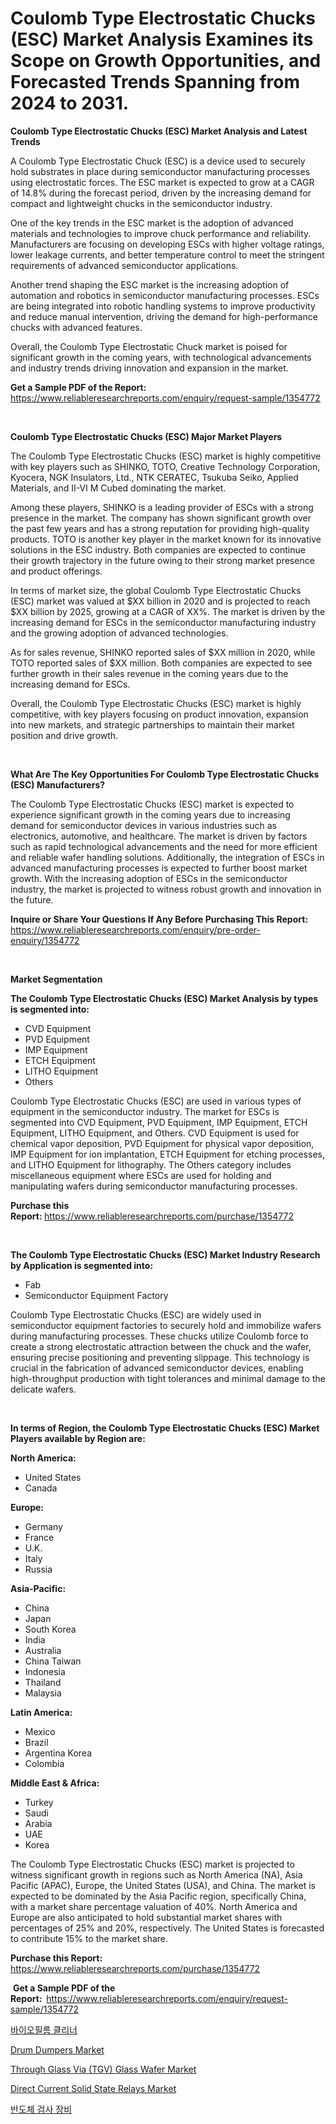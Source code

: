<p><h1>Coulomb Type Electrostatic Chucks (ESC) Market Analysis Examines its Scope on Growth Opportunities, and Forecasted Trends Spanning from 2024 to 2031.</h1></p><p><strong>Coulomb Type Electrostatic Chucks (ESC) Market Analysis and Latest Trends</strong></p>
<p><p>A Coulomb Type Electrostatic Chuck (ESC) is a device used to securely hold substrates in place during semiconductor manufacturing processes using electrostatic forces. The ESC market is expected to grow at a CAGR of 14.8% during the forecast period, driven by the increasing demand for compact and lightweight chucks in the semiconductor industry. </p><p>One of the key trends in the ESC market is the adoption of advanced materials and technologies to improve chuck performance and reliability. Manufacturers are focusing on developing ESCs with higher voltage ratings, lower leakage currents, and better temperature control to meet the stringent requirements of advanced semiconductor applications.</p><p>Another trend shaping the ESC market is the increasing adoption of automation and robotics in semiconductor manufacturing processes. ESCs are being integrated into robotic handling systems to improve productivity and reduce manual intervention, driving the demand for high-performance chucks with advanced features.</p><p>Overall, the Coulomb Type Electrostatic Chuck market is poised for significant growth in the coming years, with technological advancements and industry trends driving innovation and expansion in the market.</p></p>
<p><strong>Get a Sample PDF of the Report:&nbsp;</strong> <a href="https://www.reliableresearchreports.com/enquiry/request-sample/1354772">https://www.reliableresearchreports.com/enquiry/request-sample/1354772</a></p>
<p>&nbsp;</p>
<p><strong>Coulomb Type Electrostatic Chucks (ESC) Major Market Players</strong></p>
<p><p>The Coulomb Type Electrostatic Chucks (ESC) market is highly competitive with key players such as SHINKO, TOTO, Creative Technology Corporation, Kyocera, NGK Insulators, Ltd., NTK CERATEC, Tsukuba Seiko, Applied Materials, and II-VI M Cubed dominating the market.</p><p>Among these players, SHINKO is a leading provider of ESCs with a strong presence in the market. The company has shown significant growth over the past few years and has a strong reputation for providing high-quality products. TOTO is another key player in the market known for its innovative solutions in the ESC industry. Both companies are expected to continue their growth trajectory in the future owing to their strong market presence and product offerings.</p><p>In terms of market size, the global Coulomb Type Electrostatic Chucks (ESC) market was valued at $XX billion in 2020 and is projected to reach $XX billion by 2025, growing at a CAGR of XX%. The market is driven by the increasing demand for ESCs in the semiconductor manufacturing industry and the growing adoption of advanced technologies.</p><p>As for sales revenue, SHINKO reported sales of $XX million in 2020, while TOTO reported sales of $XX million. Both companies are expected to see further growth in their sales revenue in the coming years due to the increasing demand for ESCs.</p><p>Overall, the Coulomb Type Electrostatic Chucks (ESC) market is highly competitive, with key players focusing on product innovation, expansion into new markets, and strategic partnerships to maintain their market position and drive growth.</p></p>
<p>&nbsp;</p>
<p><strong>What Are The Key Opportunities For Coulomb Type Electrostatic Chucks (ESC) Manufacturers?</strong></p>
<p><p>The Coulomb Type Electrostatic Chucks (ESC) market is expected to experience significant growth in the coming years due to increasing demand for semiconductor devices in various industries such as electronics, automotive, and healthcare. The market is driven by factors such as rapid technological advancements and the need for more efficient and reliable wafer handling solutions. Additionally, the integration of ESCs in advanced manufacturing processes is expected to further boost market growth. With the increasing adoption of ESCs in the semiconductor industry, the market is projected to witness robust growth and innovation in the future.</p></p>
<p><strong>Inquire or Share Your Questions If Any Before Purchasing This Report:</strong> <a href="https://www.reliableresearchreports.com/enquiry/pre-order-enquiry/1354772">https://www.reliableresearchreports.com/enquiry/pre-order-enquiry/1354772</a></p>
<p>&nbsp;</p>
<p><strong>Market Segmentation</strong></p>
<p><strong>The Coulomb Type Electrostatic Chucks (ESC) Market Analysis by types is segmented into:</strong></p>
<p><ul><li>CVD Equipment</li><li>PVD Equipment</li><li>IMP Equipment</li><li>ETCH Equipment</li><li>LITHO Equipment</li><li>Others</li></ul></p>
<p><p>Coulomb Type Electrostatic Chucks (ESC) are used in various types of equipment in the semiconductor industry. The market for ESCs is segmented into CVD Equipment, PVD Equipment, IMP Equipment, ETCH Equipment, LITHO Equipment, and Others. CVD Equipment is used for chemical vapor deposition, PVD Equipment for physical vapor deposition, IMP Equipment for ion implantation, ETCH Equipment for etching processes, and LITHO Equipment for lithography. The Others category includes miscellaneous equipment where ESCs are used for holding and manipulating wafers during semiconductor manufacturing processes.</p></p>
<p><strong>Purchase this Report:&nbsp;</strong><a href="https://www.reliableresearchreports.com/purchase/1354772">https://www.reliableresearchreports.com/purchase/1354772</a></p>
<p>&nbsp;</p>
<p><strong>The Coulomb Type Electrostatic Chucks (ESC) Market Industry Research by Application is segmented into:</strong></p>
<p><ul><li>Fab</li><li>Semiconductor Equipment Factory</li></ul></p>
<p><p>Coulomb Type Electrostatic Chucks (ESC) are widely used in semiconductor equipment factories to securely hold and immobilize wafers during manufacturing processes. These chucks utilize Coulomb force to create a strong electrostatic attraction between the chuck and the wafer, ensuring precise positioning and preventing slippage. This technology is crucial in the fabrication of advanced semiconductor devices, enabling high-throughput production with tight tolerances and minimal damage to the delicate wafers.</p></p>
<p>&nbsp;</p>
<p><strong>In terms of Region, the Coulomb Type Electrostatic Chucks (ESC) Market Players available by Region are:</strong></p>
<p>
    <p> <strong> North America: </strong>
        <ul>
            <li>United States</li>
            <li>Canada</li>
        </ul>
        </p> 
    <p> <strong> Europe: </strong>
        <ul>
            <li>Germany</li>
            <li>France</li>
            <li>U.K.</li>
            <li>Italy</li>
            <li>Russia</li>
        </ul>
        </p> 
    <p> <strong> Asia-Pacific: </strong>
        <ul>
            <li>China</li>
            <li>Japan</li>
            <li>South Korea</li>
            <li>India</li>
            <li>Australia</li>
            <li>China Taiwan</li>
            <li>Indonesia</li>
            <li>Thailand</li>
            <li>Malaysia</li>
        </ul>
        </p> 
    <p> <strong> Latin America: </strong>
        <ul>
            <li>Mexico</li>
            <li>Brazil</li>
            <li>Argentina Korea</li>
            <li>Colombia</li>
        </ul>
        </p> 
    <p> <strong> Middle East & Africa: </strong>
        <ul>
            <li>Turkey</li>
            <li>Saudi</li>
            <li>Arabia</li>
            <li>UAE</li>
            <li>Korea</li>
        </ul>
    </p>
    </p>
<p><p>The Coulomb Type Electrostatic Chucks (ESC) market is projected to witness significant growth in regions such as North America (NA), Asia Pacific (APAC), Europe, the United States (USA), and China. The market is expected to be dominated by the Asia Pacific region, specifically China, with a market share percentage valuation of 40%. North America and Europe are also anticipated to hold substantial market shares with percentages of 25% and 20%, respectively. The United States is forecasted to contribute 15% to the market share.</p></p>
<p><strong>Purchase this Report: </strong><a href="https://www.reliableresearchreports.com/purchase/1354772">https://www.reliableresearchreports.com/purchase/1354772</a></p>
<p>&nbsp;<strong>Get a Sample PDF of the Report:&nbsp;&nbsp;</strong><a href="https://www.reliableresearchreports.com/enquiry/request-sample/1354772">https://www.reliableresearchreports.com/enquiry/request-sample/1354772</a></p>
<p><strong></strong></p>
<p><p><a href="https://github.com/iansanftyord09878/Market-Research-Report-List-1/blob/main/214223912826.md">바이오필름 클리너</a></p><p><a href="https://issuu.com/reportprime-2/docs/drum-dumpers-market-size-2030.pptx">Drum Dumpers Market</a></p><p><a href="https://github.com/yemakinde/Market-Research-Report-List-2/blob/main/through-glass-via-tgv-glass-wafer-market.md">Through Glass Via (TGV) Glass Wafer Market</a></p><p><a href="https://github.com/jsmusil/Market-Research-Report-List-2/blob/main/direct-current-solid-state-relays-market.md">Direct Current Solid State Relays Market</a></p><p><a href="https://medium.com/@midge5687567/%EB%B0%98%EB%8F%84%EC%B2%B4-%EA%B2%80%EC%82%AC-%EC%9E%A5%EB%B9%84-%EC%8B%9C%EC%9E%A5-%EC%A1%B0%EC%82%AC-%EB%B3%B4%EA%B3%A0%EC%84%9C-%EA%B7%B8-%EC%97%AD%EC%82%AC-%EB%B0%8F-2024%EB%85%84%EB%B6%80%ED%84%B0-2031%EB%85%84%EA%B9%8C%EC%A7%80%EC%9D%98-%EC%98%88%EC%B8%A1-c4e9ca3e4082">반도체 검사 장비</a></p></p>